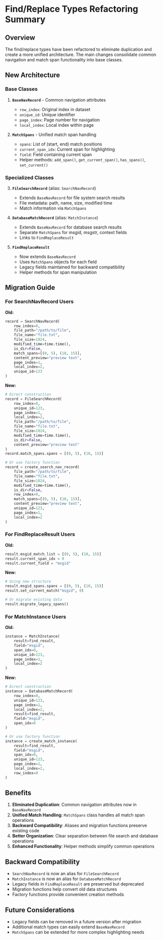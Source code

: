 # Find/Replace Types Refactoring Summary

## Overview
The find/replace types have been refactored to eliminate duplication and create a more unified architecture. The main changes consolidate common navigation and match span functionality into base classes.

## New Architecture

### Base Classes

1. **`BaseNavRecord`** - Common navigation attributes
   - `row_index`: Original index in dataset
   - `unique_id`: Unique identifier
   - `page_index`: Page number for navigation
   - `local_index`: Local index within page

2. **`MatchSpans`** - Unified match span handling
   - `spans`: List of (start, end) match positions
   - `current_span_idx`: Current span for highlighting
   - `field`: Field containing current span
   - Helper methods: `add_span()`, `get_current_span()`, `has_spans()`, `set_current()`

### Specialized Classes

3. **`FileSearchRecord`** (alias: `SearchNavRecord`)
   - Extends `BaseNavRecord` for file system search results
   - File metadata: path, name, size, modified time
   - Match information via `MatchSpans`

4. **`DatabaseMatchRecord`** (alias: `MatchInstance`)
   - Extends `BaseNavRecord` for database search results
   - Separate `MatchSpans` for msgid, msgstr, context fields
   - Links to `FindReplaceResult`

5. **`FindReplaceResult`**
   - Now extends `BaseNavRecord`
   - Uses `MatchSpans` objects for each field
   - Legacy fields maintained for backward compatibility
   - Helper methods for span manipulation

## Migration Guide

### For SearchNavRecord Users
**Old:**
```python
record = SearchNavRecord(
    row_index=0,
    file_path="/path/to/file",
    file_name="file.txt",
    file_size=1024,
    modified_time=time.time(),
    is_dir=False,
    match_spans=[(0, 5), (10, 15)],
    content_preview="preview text",
    page_index=1,
    local_index=2,
    unique_id=123
)
```

**New:**
```python
# Direct construction
record = FileSearchRecord(
    row_index=0,
    unique_id=123,
    page_index=1,
    local_index=2,
    file_path="/path/to/file",
    file_name="file.txt",
    file_size=1024,
    modified_time=time.time(),
    is_dir=False,
    content_preview="preview text"
)
record.match_spans.spans = [(0, 5), (10, 15)]

# Or use factory function
record = create_search_nav_record(
    file_path="/path/to/file",
    file_name="file.txt",
    file_size=1024,
    modified_time=time.time(),
    is_dir=False,
    row_index=0,
    match_spans=[(0, 5), (10, 15)],
    content_preview="preview text",
    unique_id=123,
    page_index=1,
    local_index=2
)
```

### For FindReplaceResult Users
**Old:**
```python
result.msgid_match_list = [(0, 5), (10, 15)]
result.current_span_idx = 0
result.current_field = "msgid"
```

**New:**
```python
# Using new structure
result.msgid_spans.spans = [(0, 5), (10, 15)]
result.set_current_match("msgid", 0)

# Or migrate existing data
result.migrate_legacy_spans()
```

### For MatchInstance Users
**Old:**
```python
instance = MatchInstance(
    result=find_result,
    field="msgid",
    span_idx=0,
    unique_id=123,
    page_index=1,
    local_index=2
)
```

**New:**
```python
# Direct construction
instance = DatabaseMatchRecord(
    row_index=0,
    unique_id=123,
    page_index=1,
    local_index=2,
    result=find_result,
    field="msgid",
    span_idx=0
)

# Or use factory function
instance = create_match_instance(
    result=find_result,
    field="msgid",
    span_idx=0,
    unique_id=123,
    page_index=1,
    local_index=2,
    row_index=0
)
```

## Benefits

1. **Eliminated Duplication**: Common navigation attributes now in `BaseNavRecord`
2. **Unified Match Handling**: `MatchSpans` class handles all match span operations
3. **Backward Compatibility**: Aliases and migration functions preserve existing code
4. **Better Organization**: Clear separation between file search and database operations
5. **Enhanced Functionality**: Helper methods simplify common operations

## Backward Compatibility

- `SearchNavRecord` is now an alias for `FileSearchRecord`
- `MatchInstance` is now an alias for `DatabaseMatchRecord`
- Legacy fields in `FindReplaceResult` are preserved but deprecated
- Migration functions help convert old data structures
- Factory functions provide convenient creation methods

## Future Considerations

- Legacy fields can be removed in a future version after migration
- Additional match types can easily extend `BaseNavRecord`
- `MatchSpans` can be extended for more complex highlighting needs
